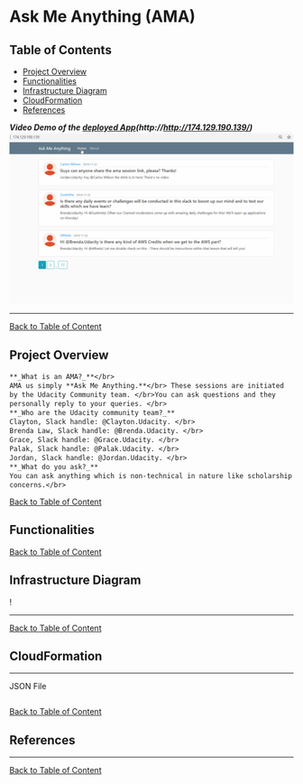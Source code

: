 # Ask Me Anything (AMA)

<a id='index'></a>
## Table of Contents
- [Project Overview](#overview)
- [Functionalities](#func)
- [Infrastructure Diagram](#diagram)
- [CloudFormation](#cloudformation)
- [References](#ref)


<a id='video'></a>
**_Video Demo of the [deployed App](http://http://174.129.190.139/)(http://http://174.129.190.139/)_**
![Ask Me Anything](static/gif/AMA.gif)
<hr/> 

[Back to Table of Content](#index)


<a id='overview'></a>
## Project Overview
    **_What is an AMA?_**</br>
    AMA us simply **Ask Me Anything.**</br> These sessions are initiated by the Udacity Community team. </br>You can ask questions and they personally reply to your queries. </br> 
    **_Who are the Udacity community team?_**
    Clayton, Slack handle: @Clayton.Udacity. </br>
    Brenda Law, Slack handle: @Brenda.Udacity. </br>
    Grace, Slack handle: @Grace.Udacity. </br>
    Palak, Slack handle: @Palak.Udacity. </br>
    Jordan, Slack handle: @Jordan.Udacity. </br> 
	**_What do you ask?_**
	You can ask anything which is non-technical in nature like scholarship concerns.</br> 

[Back to Table of Content](#index)
 
<a id='func'></a>
## Functionalities
 

[Back to Table of Content](#index)

<a id='diagram'></a>
## Infrastructure Diagram
!
<hr/> 

[Back to Table of Content](#index)

<a id='cloudformation'></a>
## CloudFormation

<hr/> 
JSON File

```

```

[Back to Table of Content](#index)

<a id='ref'></a>
## References

<hr/> 

[Back to Table of Content](#index)
